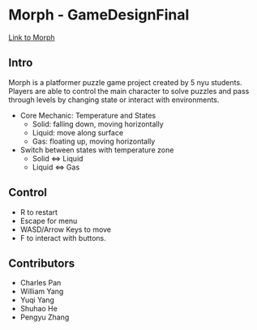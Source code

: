 # Morph - GameDesignFinal
[Link to Morph](https://1067838263.itch.io/morph)

## Intro
Morph is a platformer puzzle game project created by 5 nyu students. Players are able to control the main character to solve puzzles and pass through levels by changing state or interact with environments.

- Core Mechanic: Temperature and States
  - Solid: falling down, moving horizontally
  - Liquid: move along surface
  - Gas: floating up, moving horizontally
- Switch between states with temperature zone
  - Solid ⇔ Liquid
  - Liquid ⇔ Gas

## Control
- R to restart
- Escape for menu
- WASD/Arrow Keys to move
- F to interact with buttons.

## Contributors
- Charles Pan
- William Yang
- Yuqi Yang
- Shuhao He
- Pengyu Zhang
